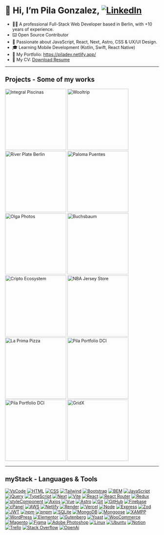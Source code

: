 
# 👋 Hi, I’m Pila Gonzalez, [![LinkedIn](https://img.shields.io/badge/LinkedIn-0077B5?style=for-the-badge&logo=linkedin&logoColor=white)](https://www.linkedin.com/in/pila-gonzalez/)

- 👨‍💻 A professional Full-Stack Web Developer based in Berlin, with +10 years of experience.
- ⌨️ Open Source Contributor 
- 🚀 Passionate about JavaScript, React, Next, Astro, CSS & UX/UI Design.
- 🎓 Learning Mobile Development (Kotlin, Swift, React Native) 
- 👀 My Portfolio: https://piladev.netlify.app/
- 💾 My CV: [Download Resume](https://github.com/user-attachments/files/17374876/ezequielGonzalez.pdf)

---

## Projects - Some of my works

<div>

  <img src="https://github.com/Pilag6/Pilag6/assets/79191808/24f73b84-c2ac-4223-b0c9-f4ae75cd33c8" width=200px title="Integral Piscinas">
  <img src="https://github.com/Pilag6/Pilag6/assets/79191808/f4fe1c21-78d6-4dc2-83e1-6c78013846a8" width=200px title="Wooltrip">
  <img src="https://github.com/Pilag6/Pilag6/assets/79191808/76a243d7-28bf-4b1d-a4ac-4d1e7840835f" width=200px title="River Plate Berlin">
  <img src="https://github.com/Pilag6/Pilag6/assets/79191808/bef9ca8e-23bd-4a36-8f27-a09e4c9acc3c" width=200px title="Paloma Puentes">
  <img src="https://github.com/Pilag6/Pilag6/assets/79191808/40eb64cf-4ca0-4279-ba8a-1606073c57fb" width=200px title="Olga Photos">
  <img src="https://github.com/Pilag6/Pilag6/assets/79191808/aeacdfe4-db3c-439d-89c1-ae207db9f02b" width=200px title="Buchsbaum">
  <img src="https://github.com/Pilag6/Pilag6/assets/79191808/fc2cf29d-b3df-4ee4-bcf7-0ca817110c1e" width=200px title="Cripto Ecosystem">
  <img src="https://github.com/Pilag6/Pilag6/assets/79191808/e029eddd-95a4-49ee-8492-16ed71c7eb59" width=200px title="NBA Jersey Store">
  <img src="https://github.com/Pilag6/Pilag6/assets/79191808/2f79cce9-b6f4-40c5-b89c-b7e29e6b0385" width=200px title="La Prima Pizza">
  <img src="https://github.com/Pilag6/Pilag6/assets/79191808/78c74e53-5ebc-41c9-b902-de599e4825cd" width=200px title="Pila Portfolio DCI">
  <img src="https://github.com/Pilag6/Pilag6/assets/79191808/b30f1d7f-e3e1-4137-a320-de2e328a0e1c" width=200px title="Pila Portfolio DCI">
  <a href="https://github.com/Pilag6/gridX"><img src="https://github.com/Pilag6/Pilag6/assets/79191808/3f91e4ab-9cfc-4d29-ba87-b9b9e26486e1" width=200px title="GridX"></a>

</div>

---
## myStack - Languages & Tools

[![VsCode](https://img.shields.io/badge/Visual%20Studio%20Code-007ACC.svg?style=for-the-badge&logo=Visual-Studio-Code&logoColor=white)]()
[![HTML](https://img.shields.io/badge/HTML5-E34F26.svg?style=for-the-badge&logo=HTML5&logoColor=white)]()
[![CSS](https://img.shields.io/badge/CSS3-1572B6.svg?style=for-the-badge&logo=CSS3&logoColor=white)]()
[![Tailwind](https://img.shields.io/badge/Tailwind%20CSS-06B6D4.svg?style=for-the-badge&logo=Tailwind-CSS&logoColor=white)]()
[![Bootstrap](https://img.shields.io/badge/Bootstrap-7952B3.svg?style=for-the-badge&logo=Bootstrap&logoColor=white)]()
[![BEM](https://img.shields.io/badge/BEM-000000.svg?style=for-the-badge&logo=BEM&logoColor=white)]()
[![JavaScript](https://img.shields.io/badge/JavaScript-F7DF1E.svg?style=for-the-badge&logo=JavaScript&logoColor=black)]()
[![jQuery](https://img.shields.io/badge/jQuery-0769AD.svg?style=for-the-badge&logo=jQuery&logoColor=white)]()
[![TypeScript](https://img.shields.io/badge/TypeScript-3178C6.svg?style=for-the-badge&logo=TypeScript&logoColor=white)]()
[![Next](https://img.shields.io/badge/Next.js-000000.svg?style=for-the-badge&logo=nextdotjs&logoColor=white)]()
[![Vite](https://img.shields.io/badge/Vite-646CFF.svg?style=for-the-badge&logo=Vite&logoColor=white)]()
[![React](https://img.shields.io/badge/React-61DAFB.svg?style=for-the-badge&logo=React&logoColor=black)]()
[![React Router](https://img.shields.io/badge/React%20Router-CA4245.svg?style=for-the-badge&logo=React-Router&logoColor=white)]()
[![Redux](https://img.shields.io/badge/Redux-764ABC.svg?style=for-the-badge&logo=Redux&logoColor=white)]()
[![styleComponent](https://img.shields.io/badge/styledcomponents-DB7093.svg?style=for-the-badge&logo=styled-components&logoColor=white)]()
[![Axios](https://img.shields.io/badge/Axios-5A29E4.svg?style=for-the-badge&logo=Axios&logoColor=white)]()
[![Vue](https://img.shields.io/badge/Vue.js-4FC08D.svg?style=for-the-badge&logo=vuedotjs&logoColor=white)]()
[![Astro](https://img.shields.io/badge/Astro-FF5D01.svg?style=for-the-badge&logo=Astro&logoColor=white)]()
[![Git](https://img.shields.io/badge/Git-F05032.svg?style=for-the-badge&logo=Git&logoColor=white)]()
[![GitHub](https://img.shields.io/badge/GitHub-181717.svg?style=for-the-badge&logo=GitHub&logoColor=white)]()
[![Firebase](https://img.shields.io/badge/Firebase-FFCA28.svg?style=for-the-badge&logo=Firebase&logoColor=black)]()
[![cPanel](https://img.shields.io/badge/cPanel-FF6C2C.svg?style=for-the-badge&logo=cPanel&logoColor=white)]()
[![AWS](https://img.shields.io/badge/Amazon%20AWS-232F3E.svg?style=for-the-badge&logo=Amazon-AWS&logoColor=white)]()
[![Netlify](https://img.shields.io/badge/Netlify-00C7B7.svg?style=for-the-badge&logo=Netlify&logoColor=white)]()
[![Render](https://img.shields.io/badge/Render-46E3B7.svg?style=for-the-badge&logo=Render&logoColor=white)]()
[![Vercel](https://img.shields.io/badge/Vercel-000000.svg?style=for-the-badge&logo=Vercel&logoColor=white)]()
[![Node](https://img.shields.io/badge/Node.js-339933.svg?style=for-the-badge&logo=nodedotjs&logoColor=white)]()
[![Express](https://img.shields.io/badge/Express-000000.svg?style=for-the-badge&logo=Express&logoColor=white)]()
[![Zod](https://img.shields.io/badge/Zod-3E67B1.svg?style=for-the-badge&logo=Zod&logoColor=white)]()
[![JWT](https://img.shields.io/badge/JSON%20Web%20Tokens-000000.svg?style=for-the-badge&logo=JSON-Web-Tokens&logoColor=white)]()
[![npm](https://img.shields.io/badge/npm-CB3837.svg?style=for-the-badge&logo=npm&logoColor=white)]()
[![pnpm](https://img.shields.io/badge/pnpm-F69220.svg?style=for-the-badge&logo=pnpm&logoColor=white)]()
[![SQLite](https://img.shields.io/badge/SQLite-003B57.svg?style=for-the-badge&logo=SQLite&logoColor=white)]()
[![MongoDB](https://img.shields.io/badge/MongoDB-47A248.svg?style=for-the-badge&logo=MongoDB&logoColor=white)]()
[![Mongoose](https://img.shields.io/badge/Mongoose-880000.svg?style=for-the-badge&logo=Mongoose&logoColor=white)]()
[![XAMPP](https://img.shields.io/badge/XAMPP-FB7A24.svg?style=for-the-badge&logo=XAMPP&logoColor=white)]()
[![WordPress](https://img.shields.io/badge/WordPress-21759B.svg?style=for-the-badge&logo=WordPress&logoColor=white)]()
[![Elementor](https://img.shields.io/badge/Elementor-92003B.svg?style=for-the-badge&logo=Elementor&logoColor=white)]()
[![Gutenberg](https://img.shields.io/badge/Gutenberg-000000.svg?style=for-the-badge&logo=Gutenberg&logoColor=white)]()
[![Yoast](https://img.shields.io/badge/Yoast-A4286A.svg?style=for-the-badge&logo=Yoast&logoColor=white)]()
[![WooCommerce](https://img.shields.io/badge/WooCommerce-96588A.svg?style=for-the-badge&logo=WooCommerce&logoColor=white)]()
[![Magento](https://img.shields.io/badge/Magento-EE672F.svg?style=for-the-badge&logo=Magento&logoColor=white)]()
[![Figma](https://img.shields.io/badge/Figma-F24E1E.svg?style=for-the-badge&logo=Figma&logoColor=white)]()
[![Adobe Photoshop](https://img.shields.io/badge/Adobe%20Photoshop-31A8FF.svg?style=for-the-badge&logo=Adobe-Photoshop&logoColor=white)]()
[![Linux](https://img.shields.io/badge/Linux-FCC624.svg?style=for-the-badge&logo=Linux&logoColor=black)]()
[![Ubuntu](https://img.shields.io/badge/Ubuntu-E95420.svg?style=for-the-badge&logo=Ubuntu&logoColor=white)]()
[![Notion](https://img.shields.io/badge/Notion-000000.svg?style=for-the-badge&logo=Notion&logoColor=white)]()
[![Trello](https://img.shields.io/badge/Trello-0052CC.svg?style=for-the-badge&logo=Trello&logoColor=white)]()
[![Stack Overflow](https://img.shields.io/badge/Stack%20Overflow-F58025.svg?style=for-the-badge&logo=Stack-Overflow&logoColor=white)]()
[![OpenAi](https://img.shields.io/badge/OpenAI-412991.svg?style=for-the-badge&logo=OpenAI&logoColor=white)]()
